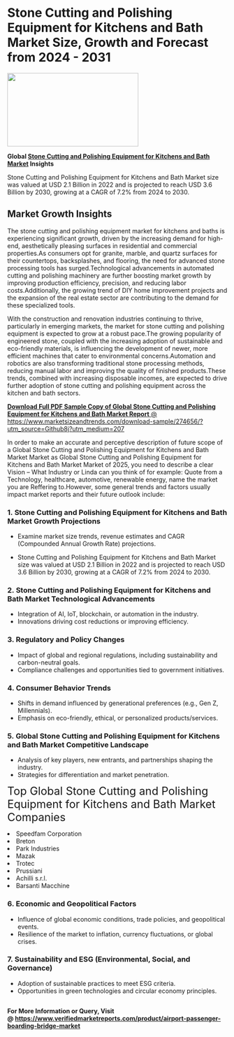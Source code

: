 <H1>Stone Cutting and Polishing Equipment for Kitchens and Bath Market Size, Growth and Forecast from 2024 - 2031</H1><img class="aligncenter size-medium wp-image-584254" src="https://thirdeyenews.in/wp-content/uploads/2024/09/Global-Market-Research-300x168.jpeg" alt="" width="300" height="168" /><p><strong>Global&nbsp;<a href="https://www.marketsizeandtrends.com/download-sample/274656/?utm_source=Github8j?utm_medium=207">Stone Cutting and Polishing Equipment for Kitchens and Bath Market</a> Insights</strong></p><p>Stone Cutting and Polishing Equipment for Kitchens and Bath Market size was valued at USD 2.1 Billion in 2022 and is projected to reach USD 3.6 Billion by 2030, growing at a CAGR of 7.2% from 2024 to 2030.</p><p><h2>Market Growth Insights</h2> <p>The stone cutting and polishing equipment market for kitchens and baths is experiencing significant growth, driven by the increasing demand for high-end, aesthetically pleasing surfaces in residential and commercial properties.As consumers opt for granite, marble, and quartz surfaces for their countertops, backsplashes, and flooring, the need for advanced stone processing tools has surged.Technological advancements in automated cutting and polishing machinery are further boosting market growth by improving production efficiency, precision, and reducing labor costs.Additionally, the growing trend of DIY home improvement projects and the expansion of the real estate sector are contributing to the demand for these specialized tools.</p> <p><a href="#"></a></p> <p>With the construction and renovation industries continuing to thrive, particularly in emerging markets, the market for stone cutting and polishing equipment is expected to grow at a robust pace.The growing popularity of engineered stone, coupled with the increasing adoption of sustainable and eco-friendly materials, is influencing the development of newer, more efficient machines that cater to environmental concerns.Automation and robotics are also transforming traditional stone processing methods, reducing manual labor and improving the quality of finished products.These trends, combined with increasing disposable incomes, are expected to drive further adoption of stone cutting and polishing equipment across the kitchen and bath sectors.</p> <p><a href="#"></p><p><span class=""><strong>Download Full PDF Sample Copy of Global Stone Cutting and Polishing Equipment for Kitchens and Bath Market Report</strong> @ <a href="https://www.marketsizeandtrends.com/download-sample/274656/?utm_source=Github8j?utm_medium=207" target="_blank">https://www.marketsizeandtrends.com/download-sample/274656/?utm_source=Github8j?utm_medium=207</a></span></p><p>In order to make an accurate and perceptive description of future scope of a Global&nbsp;Stone Cutting and Polishing Equipment for Kitchens and Bath Market Market as Global&nbsp;Stone Cutting and Polishing Equipment for Kitchens and Bath Market Market of 2025, you need to describe a clear Vision &ndash; What Industry or Linda can you think of for example: Quote from a Technology, healthcare, automotive, renewable energy, name the market you are Reffering to.However, some general trends and factors usually impact market reports and their future outlook include:</p><h3>1.&nbsp;<strong>Stone Cutting and Polishing Equipment for Kitchens and Bath Market Growth Projections</strong></h3><ul><li>Examine market size trends, revenue estimates and CAGR (Compounded Annual Growth Rate) projections.</li><li><p>Stone Cutting and Polishing Equipment for Kitchens and Bath Market size was valued at USD 2.1 Billion in 2022 and is projected to reach USD 3.6 Billion by 2030, growing at a CAGR of 7.2% from 2024 to 2030.</p></li></ul><h3>2.&nbsp;<strong>Stone Cutting and Polishing Equipment for Kitchens and Bath Market Technological Advancements</strong></h3><ul><li>Integration of AI, IoT, blockchain, or automation in the industry.</li><li>Innovations driving cost reductions or improving efficiency.</li></ul><h3>3.&nbsp;<strong>Regulatory and Policy Changes</strong></h3><ul><li>Impact of global and regional regulations, including sustainability and carbon-neutral goals.</li><li>Compliance challenges and opportunities tied to government initiatives.</li></ul><h3>4.&nbsp;<strong>Consumer Behavior Trends</strong></h3><ul><li>Shifts in demand influenced by generational preferences (e.g., Gen Z, Millennials).</li><li>Emphasis on eco-friendly, ethical, or personalized products/services.</li></ul><h3>5.&nbsp;<strong>Global Stone Cutting and Polishing Equipment for Kitchens and Bath Market Competitive Landscape</strong></h3><ul><li>Analysis of key players, new entrants, and partnerships shaping the industry.</li><li>Strategies for differentiation and market penetration.</li></ul><p data-pm-slice="1 1 []"><span style="color: inherit; font-family: inherit; font-size: 25px;">Top Global Stone Cutting and Polishing Equipment for Kitchens and Bath Market Companies</span></p><div class="" data-test-id=""><p><li>Speedfam Corporation</li><li> Breton</li><li> Park Industries</li><li> Mazak</li><li> Trotec</li><li> Prussiani</li><li> Achilli s.r.l.</li><li> Barsanti Macchine</li></p></div><h3>6.&nbsp;<strong>Economic and Geopolitical Factors</strong></h3><ul><li>Influence of global economic conditions, trade policies, and geopolitical events.</li><li>Resilience of the market to inflation, currency fluctuations, or global crises.</li></ul><h3>7.&nbsp;<strong>Sustainability and ESG (Environmental, Social, and Governance)</strong></h3><ul><li>Adoption of sustainable practices to meet ESG criteria.</li><li>Opportunities in green technologies and circular economy principles.</li></ul><h2><strong style="font-size: 14px;">For More Information or Query, Visit @&nbsp;</strong><a style="background-color: #ffffff; font-size: 14px;" href="https://www.marketsizeandtrends.com/report/stone-cutting-and-polishing-equipment-for-kitchens-and-bath-market/" target="_blank">https://www.verifiedmarketreports.com/product/airport-passenger-boarding-bridge-market</a></h2>